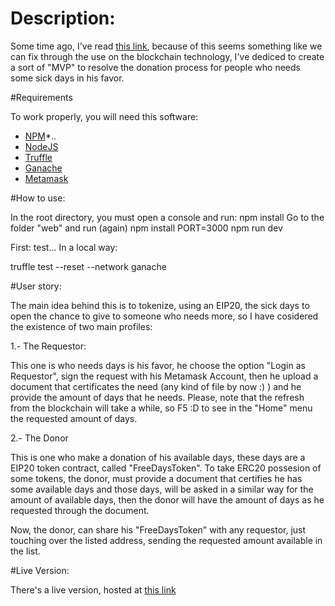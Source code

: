 # Description: 
Some time ago, I've read [this link](https://www.bbc.com/news/world-us-canada-45214174), because of this seems something like 
we can fix through the use on the blockchain technology, I've dediced to create a sort of "MVP" to resolve the donation process
for people who needs some sick days in his favor.


#Requirements

To work properly, you will need this software:

* [NPM](https://github.com/npm/cli)*..
* [NodeJS](https://github.com/nodejs/node)
* [Truffle](https://github.com/trufflesuite/truffle)
* [Ganache](https://github.com/trufflesuite/ganache-cli)
* [Metamask](https://metamask.io/)

#How to use:

In the root directory, you must open a console and run:
npm install 
Go to the folder "web" and run (again)
npm install
PORT=3000 npm run dev 

First: test...
In a local way:

truffle test --reset --network ganache




#User story:

The main idea behind this is to tokenize, using an EIP20, the sick days to open the chance to give to someone who needs more, so 
I have cosidered the existence of two main profiles:

1.- The Requestor:

This one is who needs days is his favor, he choose the option "Login as Requestor", sign the request with his Metamask Account, then
he upload a document that certificates the need (any kind of file by now :) ) and he provide the amount of days that he needs. Please, note
that the refresh from the blockchain will take a while, so F5 :D to see in the "Home" menu the requested amount of days.

2.- The Donor

This is one who make a donation of his available days, these days are a EIP20 token contract, called "FreeDaysToken". To take ERC20 possesion of some 
tokens, the donor, must provide a document that certifies he has some available days and those days, will be asked in a similar way for the 
amount of available days, then the donor will have the amount of days as he requested through the document.

Now, the donor, can share his "FreeDaysToken" with any requestor, just touching over the listed address, sending the requested amount
available in the list.

#Live Version:

There's a live version, hosted at [this link](http://www.clpt.cl)
